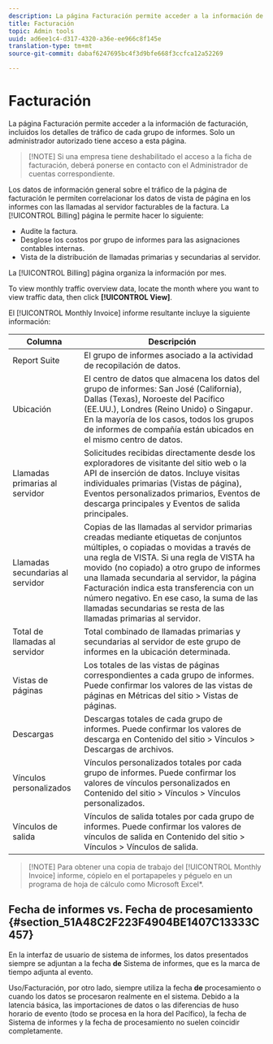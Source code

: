 ```yaml
---
description: La página Facturación permite acceder a la información de facturación, incluidos los detalles de tráfico de cada grupo de informes. Solo un administrador autorizado tiene acceso a esta página.
title: Facturación
topic: Admin tools
uuid: ad6ee1c4-d317-4320-a36e-ee966c8f145e
translation-type: tm+mt
source-git-commit: dabaf6247695bc4f3d9bfe668f3ccfca12a52269

---
```



# Facturación

La página Facturación permite acceder a la información de facturación, incluidos los detalles de tráfico de cada grupo de informes. Solo un administrador autorizado tiene acceso a esta página.

>[!NOTE] Si una empresa tiene deshabilitado el acceso a la ficha de facturación, deberá ponerse en contacto con el Administrador de cuentas correspondiente.

Los datos de información general sobre el tráfico de la página de facturación le permiten correlacionar los datos de vista de página en los informes con las llamadas al servidor facturables de la factura. La [!UICONTROL Billing] página le permite hacer lo siguiente:

* Audite la factura.
* Desglose los costos por grupo de informes para las asignaciones contables internas.
* Vista de la distribución de llamadas primarias y secundarias al servidor.

La [!UICONTROL Billing] página organiza la información por mes.

To view monthly traffic overview data, locate the month where you want to view traffic data, then click **[!UICONTROL View]**.

El [!UICONTROL Monthly Invoice] informe resultante incluye la siguiente información:

| Columna | Descripción |
|--- |--- |
| Report Suite | El grupo de informes asociado a la actividad de recopilación de datos. |
| Ubicación | El centro de datos que almacena los datos del grupo de informes: San José (California), Dallas (Texas), Noroeste del Pacífico (EE.UU.), Londres (Reino Unido) o Singapur. En la mayoría de los casos, todos los grupos de informes de compañía están ubicados en el mismo centro de datos. |
| Llamadas primarias al servidor | Solicitudes recibidas directamente desde los exploradores de visitante del sitio web o la API de inserción de datos. Incluye visitas individuales primarias (Vistas de página), Eventos personalizados primarios, Eventos de descarga principales y Eventos de salida principales. |
| Llamadas secundarias al servidor | Copias de las llamadas al servidor primarias creadas mediante etiquetas de conjuntos múltiples, o copiadas o movidas a través de una regla de VISTA.  Si una regla de VISTA ha movido (no copiado) a otro grupo de informes una llamada secundaria al servidor, la página Facturación indica esta transferencia con un número negativo. En ese caso, la suma de las llamadas secundarias se resta de las llamadas primarias al servidor. |
| Total de llamadas al servidor | Total combinado de llamadas primarias y secundarias al servidor de este grupo de informes en la ubicación determinada. |
| Vistas de páginas | Los totales de las vistas de páginas correspondientes a cada grupo de informes. Puede confirmar los valores de las vistas de páginas en Métricas del sitio > Vistas de páginas. |
| Descargas | Descargas totales de cada grupo de informes. Puede confirmar los valores de descarga en Contenido del sitio > Vínculos > Descargas de archivos. |
| Vínculos personalizados | Vínculos personalizados totales por cada grupo de informes. Puede confirmar los valores de vínculos personalizados en Contenido del sitio > Vínculos > Vínculos personalizados. |
| Vínculos de salida | Vínculos de salida totales por cada grupo de informes. Puede confirmar los valores de vínculos de salida en Contenido del sitio > Vínculos > Vínculos de salida. |

>[!NOTE] Para obtener una copia de trabajo del [!UICONTROL Monthly Invoice] informe, cópielo en el portapapeles y péguelo en un programa de hoja de cálculo como Microsoft Excel*.

## Fecha de informes vs. Fecha de procesamiento {#section_51A48C2F223F4904BE1407C13333C457}

En la interfaz de usuario de sistema de informes, los datos presentados siempre se adjuntan a la fecha **de** Sistema de informes, que es la marca de tiempo adjunta al evento.

Uso/Facturación, por otro lado, siempre utiliza la fecha **de** procesamiento o cuando los datos se procesaron realmente en el sistema. Debido a la latencia básica, las importaciones de datos o las diferencias de huso horario de evento (todo se procesa en la hora del Pacífico), la fecha de Sistema de informes y la fecha de procesamiento no suelen coincidir completamente.
